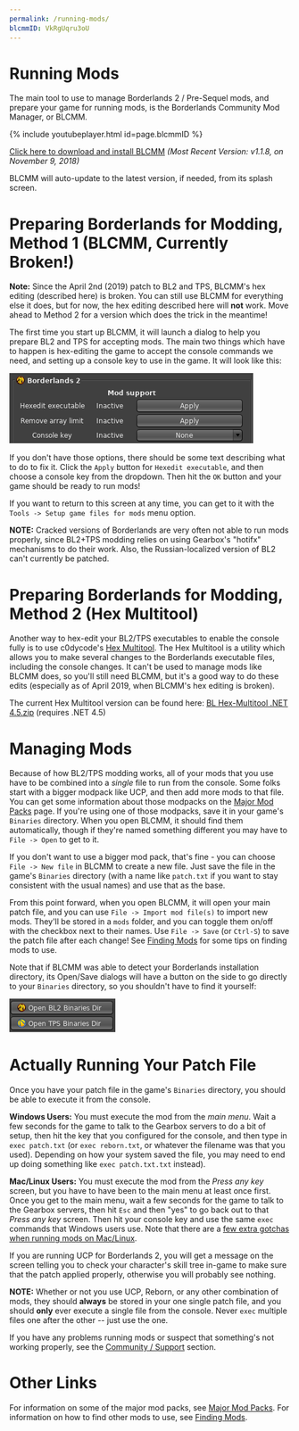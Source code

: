 ```yaml
---
permalink: /running-mods/
blcmmID: VkRgUqru3oU
---
```


# Running Mods

The main tool to use to manage Borderlands 2 / Pre-Sequel mods, and prepare
your game for running mods, is the Borderlands Community Mod Manager, or
BLCMM.

{% include youtubeplayer.html id=page.blcmmID %}

[Click here to download and install BLCMM](https://www.dropbox.com/sh/rsljh5c55s8e9ah/AABMuarIfYCxJb8GiSY1IF6La?dl=0) *(Most Recent Version: v1.1.8, on November 9, 2018)*

BLCMM will auto-update to the latest version, if needed, from its splash
screen.

# Preparing Borderlands for Modding, Method 1 (BLCMM, Currently Broken!)

**Note:** Since the April 2nd (2019) patch to BL2 and TPS, BLCMM's hex editing
(described here) is broken.  You can still use BLCMM for everything else it
does, but for now, the hex editing described here will **not** work.  Move
ahead to Method 2 for a version which does the trick in the meantime!

The first time you start up BLCMM, it will launch a dialog to help you prepare
BL2 and TPS for accepting mods.  The main two things which have to happen is
hex-editing the game to accept the console commands we need, and setting up a
console key to use in the game.  It will look like this:

[![BLCMM Setup Game Files Dialog](/img/blcmm-setup-files.png)](/img/blcmm-setup-files.png)

If you don't have those options, there should be some text describing what to
do to fix it.  Click the `Apply` button for `Hexedit executable`, and then
choose a console key from the dropdown.  Then hit the `OK` button and your
game should be ready to run mods!

If you want to return to this screen at any time, you can get to it with the
`Tools -> Setup game files for mods` menu option.

**NOTE:** Cracked versions of Borderlands are very often not able to run mods
properly, since BL2+TPS modding relies on using Gearbox's "hotifx" mechanisms
to do their work.  Also, the Russian-localized version of BL2 can't currently
be patched.

# Preparing Borderlands for Modding, Method 2 (Hex Multitool)

Another way to hex-edit your BL2/TPS executables to enable the console fully
is to use c0dycode's [Hex Multitool](https://github.com/c0dycode/Borderlands-Hex-Multitool).
The Hex Multitool is a utility which allows you to make several changes to
the Borderlands executable files, including the console changes.  It can't be
used to manage mods like BLCMM does, so you'll still need BLCMM, but it's a good
way to do these edits (especially as of April 2019, when BLCMM's hex editing
is broken).

The current Hex Multitool version can be found here: [BL Hex-Multitool .NET 4.5.zip](https://github.com/c0dycode/Borderlands-Hex-Multitool/raw/master/BL%20Hex-Multitool%20.NET%204.5.zip) (requires .NET 4.5)

# Managing Mods

Because of how BL2/TPS modding works, all of your mods that you use have to
be combined into a *single* file to run from the console.  Some folks start
with a bigger modpack like UCP, and then add more mods to that
file.  You can get some information about those modpacks on the
[Major Mod Packs](/mod-packs) page.  If you're using one of those modpacks,
save it in your game's `Binaries` directory.  When you open BLCMM, it should
find them automatically, though if they're named something different you
may have to `File -> Open` to get to it.

If you don't want to use a bigger mod pack, that's fine - you can choose
`File -> New file` in BLCMM to create a new file.  Just save the file in the
game's `Binaries` directory (with a name like `patch.txt` if you want to
stay consistent with the usual names) and use that as the base.

From this point forward, when you open BLCMM, it will open your main patch
file, and you can use `File -> Import mod file(s)` to import new mods.  They'll
be stored in a `mods` folder, and you can toggle them on/off with the checkbox
next to their names.  Use `File -> Save` (or `Ctrl-S`) to save the patch file
after each change!  See [Finding Mods](/finding-mods/) for some tips on finding
mods to use.

Note that if BLCMM was able to detect your Borderlands installation directory,
its Open/Save dialogs will have a button on the side to go directly to your
`Binaries` directory, so you shouldn't have to find it yourself:

[![BLCMM Binaries Buttons](/img/blcmm-binaries-buttons.png)](/img/blcmm-binaries-buttons.png)

# Actually Running Your Patch File

Once you have your patch file in the game's `Binaries` directory, you should
be able to execute it from the console.

**Windows Users:** You must execute the mod from the *main menu*.  Wait a few
seconds for the game to talk to the Gearbox servers to do a bit of setup, then
hit the key that you configured for the console, and then type in
`exec patch.txt` (or `exec reborn.txt`, or whatever the filename was that you
used).  Depending on how your system saved the file, you may need to end up
doing something like `exec patch.txt.txt` instead).

**Mac/Linux Users:** You must execute the mod from the *Press any key* screen,
but you have to have been to the main menu at least once first.  Once you get
to the main menu, wait a few seconds for the game to talk to the Gearbox servers,
then hit `Esc` and then "yes" to go back out to that *Press any key* screen.
Then hit your console key and use the same `exec` commands that Windows users
use.  Note that there are a [few extra gotchas when running mods on Mac/Linux](https://github.com/BLCM/BLCMods/wiki/Linux-and-Mac-Setup-Gotchas).

If you are running UCP for Borderlands 2, you will get a message on the screen
telling you to check your character's skill tree in-game to make sure that the
patch applied properly, otherwise you will probably see nothing.

**NOTE:** Whether or not you use UCP, Reborn, or any other combination of mods,
they should **always** be stored in your one single patch file, and you should
**only** ever execute a single file from the console.  Never `exec` multiple
files one after the other -- just use the one.

If you have any problems running mods or suspect that something's not working
properly, see the [Community / Support](/community/) section.

# Other Links

For information on some of the major mod packs, see [Major Mod Packs](/mod-packs/).
For information on how to find other mods to use, see [Finding Mods](/finding-mods/).
